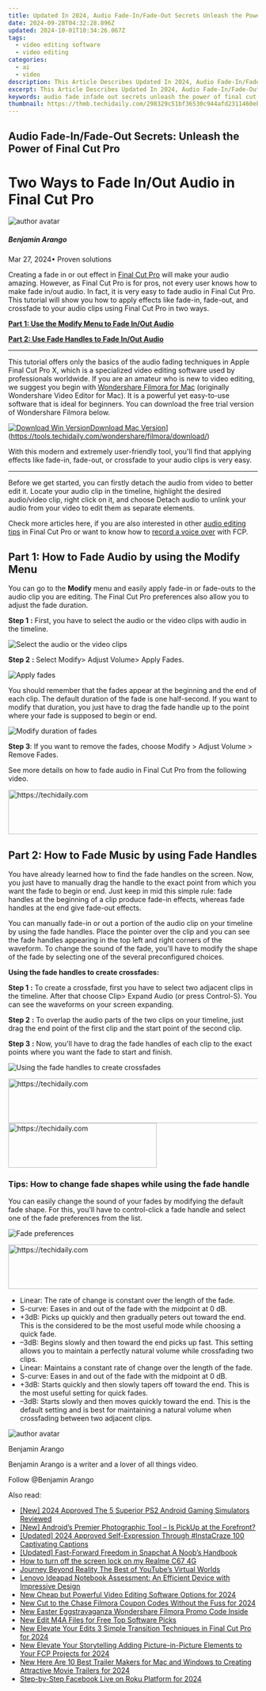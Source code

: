 ```yaml
---
title: Updated In 2024, Audio Fade-In/Fade-Out Secrets Unleash the Power of Final Cut Pro
date: 2024-09-28T04:32:28.896Z
updated: 2024-10-01T10:34:26.067Z
tags: 
  - video editing software
  - video editing
categories: 
  - ai
  - video
description: This Article Describes Updated In 2024, Audio Fade-In/Fade-Out Secrets Unleash the Power of Final Cut Pro
excerpt: This Article Describes Updated In 2024, Audio Fade-In/Fade-Out Secrets Unleash the Power of Final Cut Pro
keywords: audio fade infade out secrets unleash the power of final cut pro,unleash the power of countdown timers in final cut pro x,unlocking the power of aspect ratio in final cut pro,unlocking the power of titles in final cut pro x 2023 update,unleash the power of reverse video in final cut pro,unleashing the power of xml in final cut pro x,audio fade ins and outs made easy 2 final cut pro techniques
thumbnail: https://thmb.techidaily.com/298329c51bf36530c944afd2311460eb93803d5bd2abed16461ddf6c80bb2da9.jpg
---
```


## Audio Fade-In/Fade-Out Secrets: Unleash the Power of Final Cut Pro

# Two Ways to Fade In/Out Audio in Final Cut Pro

![author avatar](https://images.wondershare.com/filmora/article-images/benjamin-arango-author.jpg)

##### Benjamin Arango

 Mar 27, 2024• Proven solutions

Creating a fade in or out effect in [Final Cut Pro](https://www.apple.com/final-cut-pro/) will make your audio amazing. However, as Final Cut Pro is for pros, not every user knows how to make fade in/out audio. In fact, it is very easy to fade audio in Final Cut Pro. This tutorial will show you how to apply effects like fade-in, fade-out, and crossfade to your audio clips using Final Cut Pro in two ways.

**[Part 1: Use the Modify Menu to Fade In/Out Audio](#part1)**

**[Part 2: Use Fade Handles to Fade In/Out Audio](#part2)**

---

This tutorial offers only the basics of the audio fading techniques in Apple Final Cut Pro X, which is a specialized video editing software used by professionals worldwide. If you are an amateur who is new to video editing, we suggest you begin with [Wondershare Filmora for Mac](https://tools.techidaily.com/wondershare/filmora/download/) (originally Wondershare Video Editor for Mac). It is a powerful yet easy-to-use software that is ideal for beginners. You can download the free trial version of Wondershare Filmora below.

[![Download Win Version](https://images.wondershare.com/filmora/guide/download-btn-win.jpg)](https://tools.techidaily.com/wondershare/filmora/download/)[Download Mac Version](https://images.wondershare.com/filmora/guide/download-btn-mac.jpg)](https://tools.techidaily.com/wondershare/filmora/download/)

With this modern and extremely user-friendly tool, you'll find that applying effects like fade-in, fade-out, or crossfade to your audio clips is very easy.

---

Before we get started, you can firstly detach the audio from video to better edit it. Locate your audio clip in the timeline, highlight the desired audio/video clip, right click on it, and choose Detach audio to unlink your audio from your video to edit them as separate elements.

Check more articles here, if you are also interested in other [audio editing tips](https://tools.techidaily.com/wondershare/filmora/download/) in Final Cut Pro or want to know how to [record a voice over](https://tools.techidaily.com/wondershare/filmora/download/) with FCP.

## Part 1: How to Fade Audio by using the Modify Menu

You can go to the **Modify** menu and easily apply fade-in or fade-outs to the audio clip you are editing. The Final Cut Pro preferences also allow you to adjust the fade duration.

**Step 1** **:** First, you have to select the audio or the video clips with audio in the timeline.

![ Select the audio or the video clips](https://images.wondershare.com/filmora/article-images/fade-audio-in-fcp-1.png)

**Step 2** **:** Select Modify> Adjust Volume> Apply Fades.

![Apply fades](https://images.wondershare.com/filmora/article-images/fade-audio-in-fcp-2.png)

You should remember that the fades appear at the beginning and the end of each clip. The default duration of the fade is one half-second. If you want to modify that duration, you just have to drag the fade handle up to the point where your fade is supposed to begin or end.

![Modify duration of fades](https://images.wondershare.com/filmora/article-images/fade-audio-in-fcp-3.png)

**Step 3**: If you want to remove the fades, choose Modify > Adjust Volume > Remove Fades.

See more details on how to fade audio in Final Cut Pro from the following video.

<!-- affiliate ads begin -->
<a href="https://appsumo.8odi.net/c/5597632/2094479/7443" target="_top" id="2094479">
  <img src="//a.impactradius-go.com/display-ad/7443-2094479" border="0" alt="https://techidaily.com" width="728" height="90"/>
</a>
<img height="0" width="0" src="https://appsumo.8odi.net/i/5597632/2094479/7443" style="position:absolute;visibility:hidden;" border="0" />
<!-- affiliate ads end -->

## Part 2: How to Fade Music by using Fade Handles

You have already learned how to find the fade handles on the screen. Now, you just have to manually drag the handle to the exact point from which you want the fade to begin or end. Just keep in mid this simple rule: fade handles at the beginning of a clip produce fade-in effects, whereas fade handles at the end give fade-out effects.

You can manually fade-in or out a portion of the audio clip on your timeline by using the fade handles. Place the pointer over the clip and you can see the fade handles appearing in the top left and right corners of the waveform. To change the sound of the fade, you'll have to modify the shape of the fade by selecting one of the several preconfigured choices.

**Using the fade handles to create crossfades:**

**Step 1** **:** To create a crossfade, first you have to select two adjacent clips in the timeline. After that choose Clip> Expand Audio (or press Control-S). You can see the waveforms on your screen expanding.

**Step 2** **:** To overlap the audio parts of the two clips on your timeline, just drag the end point of the first clip and the start point of the second clip.

**Step 3** **:** Now, you'll have to drag the fade handles of each clip to the exact points where you want the fade to start and finish.

![ Using the fade handles to create crossfades ](https://images.wondershare.com/filmora/article-images/fade-audio-in-fcp-4.png)

<!-- affiliate ads begin -->
<a href="https://wigfever.sjv.io/c/5597632/2014859/22899" target="_top" id="2014859">
  <img src="//a.impactradius-go.com/display-ad/22899-2014859" border="0" alt="https://techidaily.com" width="728" height="90"/>
</a>
<img height="0" width="0" src="https://wigfever.sjv.io/i/5597632/2014859/22899" style="position:absolute;visibility:hidden;" border="0" />
<!-- affiliate ads end -->

<!-- affiliate ads begin -->
<a href="https://aligracehair.sjv.io/c/5597632/2135355/19272" target="_top" id="2135355">
  <img src="//a.impactradius-go.com/display-ad/19272-2135355" border="0" alt="https://techidaily.com" width="300" height="90"/>
</a>
<img height="0" width="0" src="https://aligracehair.sjv.io/i/5597632/2135355/19272" style="position:absolute;visibility:hidden;" border="0" />
<!-- affiliate ads end -->

### Tips: How to change fade shapes while using the fade handle

You can easily change the sound of your fades by modifying the default fade shape. For this, you'll have to control-click a fade handle and select one of the fade preferences from the list.

![Fade preferences ](https://images.wondershare.com/filmora/article-images/fade-audio-in-fcp-5.png)

<!-- affiliate ads begin -->
<a href="https://unicoeye.pxf.io/c/5597632/2134229/18498" target="_top" id="2134229">
  <img src="//a.impactradius-go.com/display-ad/18498-2134229" border="0" alt="https://techidaily.com" width="728" height="90"/>
</a>
<img height="0" width="0" src="https://unicoeye.pxf.io/i/5597632/2134229/18498" style="position:absolute;visibility:hidden;" border="0" />
<!-- affiliate ads end -->

* Linear: The rate of change is constant over the length of the fade.
* S-curve: Eases in and out of the fade with the midpoint at 0 dB.
* +3dB: Picks up quickly and then gradually peters out toward the end. This is the considered to be the most useful mode while choosing a quick fade.
* –3dB: Begins slowly and then toward the end picks up fast. This setting allows you to maintain a perfectly natural volume while crossfading two clips.
* Linear: Maintains a constant rate of change over the length of the fade.
* S-curve: Eases in and out of the fade with the midpoint at 0 dB.
* +3dB: Starts quickly and then slowly tapers off toward the end. This is the most useful setting for quick fades.
* –3dB: Starts slowly and then moves quickly toward the end. This is the default setting and is best for maintaining a natural volume when crossfading between two adjacent clips.

[](https://tools.techidaily.com/wondershare/filmora/download/)

![author avatar](https://images.wondershare.com/filmora/article-images/benjamin-arango-author.jpg)

Benjamin Arango

Benjamin Arango is a writer and a lover of all things video.

Follow @Benjamin Arango

<ins class="adsbygoogle"
      style="display:block"
      data-ad-client="ca-pub-7571918770474297"
      data-ad-slot="8358498916"
      data-ad-format="auto"
      data-full-width-responsive="true"></ins>

<span class="atpl-alsoreadstyle">Also read:</span>
<div><ul>
<li><a href="https://video-capture.techidaily.com/new-2024-approved-the-5-superior-ps2-android-gaming-simulators-reviewed/"><u>[New] 2024 Approved The 5 Superior PS2 Android Gaming Simulators Reviewed</u></a></li>
<li><a href="https://extra-lessons.techidaily.com/new-androids-premier-photographic-tool-is-pickup-at-the-forefront/"><u>[New] Android’s Premier Photographic Tool – Is PickUp at the Forefront?</u></a></li>
<li><a href="https://instagram-videos.techidaily.com/updated-2024-approved-self-expression-through-instacraze-100-captivating-captions/"><u>[Updated] 2024 Approved Self-Expression Through #InstaCraze 100 Captivating Captions</u></a></li>
<li><a href="https://some-skills.techidaily.com/updated-fast-forward-freedom-in-snapchat-a-noobs-handbook/"><u>[Updated] Fast-Forward Freedom in Snapchat A Noob’s Handbook</u></a></li>
<li><a href="https://review-topics.techidaily.com/how-to-turn-off-the-screen-lock-on-my-realme-c67-4g-by-drfone-android-unlock-android-unlock/"><u>How to turn off the screen lock on my Realme C67 4G</u></a></li>
<li><a href="https://youtube-lab.techidaily.com/ey-beyond-reality-the-best-of-youtubes-virtual-worlds/"><u>Journey Beyond Reality The Best of YouTube’s Virtual Worlds</u></a></li>
<li><a href="https://buynow-marvelous.techidaily.com/lenovo-ideapad-notebook-assessment-an-efficient-device-with-impressive-design/"><u>Lenovo Ideapad Notebook Assessment: An Efficient Device with Impressive Design</u></a></li>
<li><a href="https://ai-driven-video-production.techidaily.com/new-cheap-but-powerful-video-editing-software-options-for-2024/"><u>New Cheap but Powerful Video Editing Software Options for 2024</u></a></li>
<li><a href="https://ai-driven-video-production.techidaily.com/new-cut-to-the-chase-filmora-coupon-codes-without-the-fuss-for-2024/"><u>New Cut to the Chase Filmora Coupon Codes Without the Fuss for 2024</u></a></li>
<li><a href="https://ai-driven-video-production.techidaily.com/new-easter-eggstravaganza-wondershare-filmora-promo-code-inside/"><u>New Easter Eggstravaganza Wondershare Filmora Promo Code Inside</u></a></li>
<li><a href="https://ai-driven-video-production.techidaily.com/new-edit-m4a-files-for-free-top-software-picks/"><u>New Edit M4A Files for Free Top Software Picks</u></a></li>
<li><a href="https://ai-driven-video-production.techidaily.com/new-elevate-your-edits-3-simple-transition-techniques-in-final-cut-pro-for-2024/"><u>New Elevate Your Edits 3 Simple Transition Techniques in Final Cut Pro for 2024</u></a></li>
<li><a href="https://ai-driven-video-production.techidaily.com/new-elevate-your-storytelling-adding-picture-in-picture-elements-to-your-fcp-projects-for-2024/"><u>New Elevate Your Storytelling Adding Picture-in-Picture Elements to Your FCP Projects for 2024</u></a></li>
<li><a href="https://ai-driven-video-production.techidaily.com/new-here-are-10-best-trailer-makers-for-mac-and-windows-to-creating-attractive-movie-trailers-for-2024/"><u>New Here Are 10 Best Trailer Makers for Mac and Windows to Creating Attractive Movie Trailers for 2024</u></a></li>
<li><a href="https://facebook-video-recording.techidaily.com/step-by-step-facebook-live-on-roku-platform-for-2024/"><u>Step-by-Step Facebook Live on Roku Platform for 2024</u></a></li>
</ul></div>

